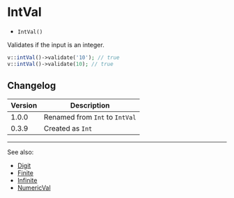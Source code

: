 # IntVal

- `IntVal()`

Validates if the input is an integer.

```php
v::intVal()->validate('10'); // true
v::intVal()->validate(10); // true
```

## Changelog

Version | Description
--------|-------------
  1.0.0 | Renamed from `Int` to `IntVal`
  0.3.9 | Created as `Int`

***
See also:

  * [Digit](Digit.md)
  * [Finite](Finite.md)
  * [Infinite](Infinite.md)
  * [NumericVal](NumericVal.md)

